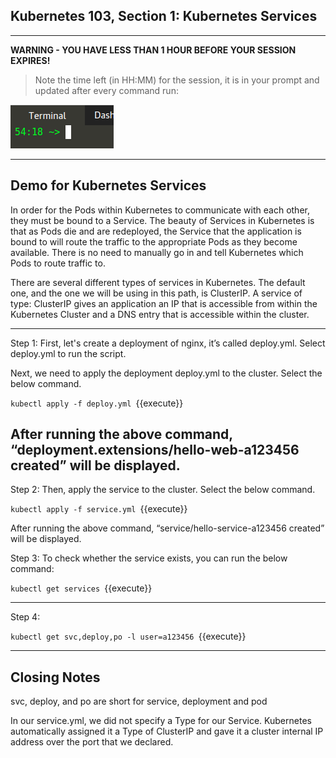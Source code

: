 ## Kubernetes 103, Section 1: Kubernetes Services

---

**WARNING - YOU HAVE LESS THAN 1 HOUR BEFORE YOUR SESSION EXPIRES!**

>Note the time left (in HH:MM) for the session, it is in your prompt and updated after every command run:

![Terminal Time Remaining](./assets/term-expire.png)

---

## Demo for Kubernetes Services 

In order for the Pods within Kubernetes to communicate with each other, they must be bound to a Service. The beauty of Services in Kubernetes is that as Pods die and are redeployed, the Service that the application is bound to will route the traffic to the appropriate Pods as they become available. There is no need to manually go in and tell Kubernetes which Pods to route traffic to.


There are several different types of services in Kubernetes. The default one, and the one we will be using in this path, is ClusterIP. A service of type: ClusterIP gives an application an IP that is accessible from within the Kubernetes Cluster and a DNS entry that is accessible within the cluster.

---

Step 1: 
First, let's create a deployment of nginx, it’s called deploy.yml. Select deploy.yml to run the script. 

Next, we need to apply the deployment deploy.yml to the cluster. Select the below command. 

`kubectl apply -f deploy.yml
`{{execute}}


After running the above command, “deployment.extensions/hello-web-a123456 created” will be displayed. 
---

Step 2: 
Then, apply the service to the cluster. Select the below command. 

`kubectl apply -f service.yml
`{{execute}}

After running the above command, “service/hello-service-a123456 created” will be displayed. 

Step 3:
To check whether the service exists, you can run the below command:

`kubectl get services
`{{execute}}

---

Step 4:

`kubectl get svc,deploy,po -l user=a123456
`{{execute}}

---

## Closing Notes 

svc, deploy, and po are short for service, deployment and pod

In our service.yml, we did not specify a Type for our Service. Kubernetes automatically assigned it a Type of ClusterIP and gave it a cluster internal IP address over the port that we declared.
